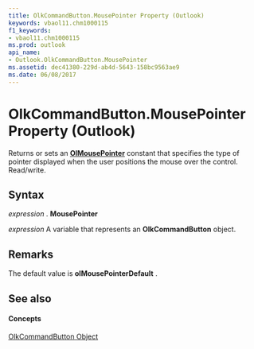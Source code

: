 ```yaml
---
title: OlkCommandButton.MousePointer Property (Outlook)
keywords: vbaol11.chm1000115
f1_keywords:
- vbaol11.chm1000115
ms.prod: outlook
api_name:
- Outlook.OlkCommandButton.MousePointer
ms.assetid: dec41380-229d-ab4d-5643-158bc9563ae9
ms.date: 06/08/2017
---
```



# OlkCommandButton.MousePointer Property (Outlook)

Returns or sets an  **[OlMousePointer](Outlook.OlMousePointer.md)** constant that specifies the type of pointer displayed when the user positions the mouse over the control. Read/write.


## Syntax

 _expression_ . **MousePointer**

 _expression_ A variable that represents an **OlkCommandButton** object.


## Remarks

The default value is  **olMousePointerDefault** .


## See also


#### Concepts


[OlkCommandButton Object](Outlook.OlkCommandButton.md)


